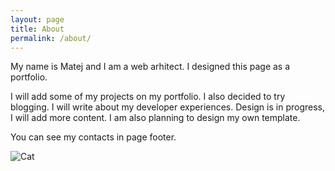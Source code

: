 ```yaml
---
layout: page
title: About
permalink: /about/
---
```



My name is Matej and I am a web arhitect. I designed this page as a portfolio. 

I will add some of my projects on my portfolio. I also decided to try blogging. I will write about my developer experiences. Design is in progress, I will add more content. I am also planning to design my own template.

You can see my contacts in page footer.

![Cat](https://media4.giphy.com/media/SwImQhtiNA7io/giphy.gif?cid=ecf05e47g2rcxrysdajtsjulsjg0kxdh6806m1fzwr8w38j9&rid=giphy.gif)
